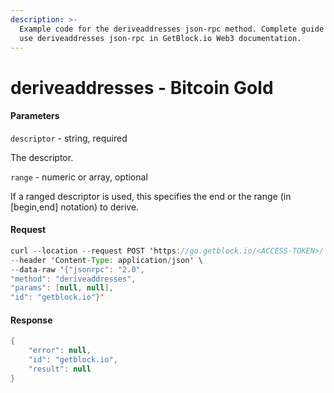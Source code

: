 ```yaml
---
description: >-
  Example code for the deriveaddresses json-rpc method. Сomplete guide on how to
  use deriveaddresses json-rpc in GetBlock.io Web3 documentation.
---
```


# deriveaddresses - Bitcoin Gold

#### Parameters

`descriptor` - string, required

The descriptor.

`range` - numeric or array, optional

If a ranged descriptor is used, this specifies the end or the range (in \[begin,end] notation) to derive.

#### Request

```java
curl --location --request POST 'https://go.getblock.io/<ACCESS-TOKEN>/' \
--header 'Content-Type: application/json' \ 
--data-raw '{"jsonrpc": "2.0",
"method": "deriveaddresses",
"params": [null, null],
"id": "getblock.io"}'
```

#### Response

```java
{
    "error": null,
    "id": "getblock.io",
    "result": null
}
```
